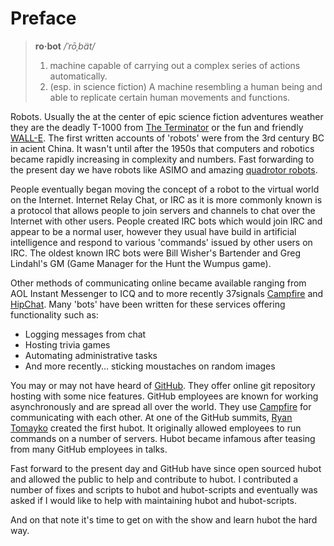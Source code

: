 # Preface

> **ro·bot** */ˈrōˌbät/*  
> 1. machine capable of carrying out a complex series of actions automatically.  
> 2. (esp. in science fiction) A machine resembling a human being and able to replicate certain human movements and functions.

Robots. Usually the at the center of epic science fiction adventures weather they are the deadly T-1000 from [The Terminator][terminator] or the fun and friendly [WALL-E][wall-e]. 
The first written accounts of 'robots' were from the 3rd century BC in acient China. It wasn't until after the 1950s that computers and robotics became rapidly increasing in complexity and numbers. Fast forwarding to the present day we have robots like ASIMO and amazing [quadrotor robots][quadrotor].

People eventually began moving the concept of a robot to the virtual world on the Internet. Internet Relay Chat, or IRC as it is more commonly known is a protocol that allows people to join servers and channels to chat over the Internet with other users. People created IRC bots which would join IRC and appear to be a normal user, however they usual have build in artificial intelligence and respond to various 'commands' issued by other users on IRC. The oldest known IRC bots were Bill Wisher's Bartender and Greg Lindahl's GM (Game Manager for the Hunt the Wumpus game).

Other methods of communicating online became available ranging from AOL Instant Messenger to ICQ and to more recently 37signals [Campfire][campfire] and [HipChat][hipchat]. Many 'bots' have been written for these services offering functionality such as:

* Logging messages from chat
* Hosting trivia games
* Automating administrative tasks
* And more recently... sticking moustaches on random images

You may or may not have heard of [GitHub][github]. They offer online git repository hosting with some nice features. GitHub employees are known for working asynchronously and are spread all over the world. They use [Campfire][campfire] for communicating with each other. At one of the GitHub summits, [Ryan Tomayko][rtomayko] created the first hubot. It originally allowed employees to run commands on a number of servers. Hubot became infamous after teasing from many GitHub employees in talks.

Fast forward to the present day and GitHub have since open sourced hubot and allowed the public to help and contribute to hubot. I contributed a number of fixes and scripts to hubot and hubot-scripts and eventually was asked if I would like to help with maintaining hubot and hubot-scripts.

And on that note it's time to get on with the show and learn hubot the hard way.

[terminator]: http://www.imdb.com/title/tt0088247/
[wall-e]: http://www.imdb.com/title/tt0910970/
[quadrotor]: http://youtu.be/MvRTALJp8DM
[campfire]: http://campfirenow.com
[hipchat]: https://www.hipchat.com/
[github]: https://github.com
[rtomayko]: https://twitter.com/rtomayko